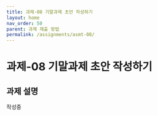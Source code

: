 ```yaml
---
title: 과제-08 기말과제 초안 작성하기
layout: home
nav_order: 50
parent: 과제 제출 방법
permalink: /assignments/asmt-08/
---
```


# 과제-08 기말과제 초안 작성하기 

## 과제 설명

작성중